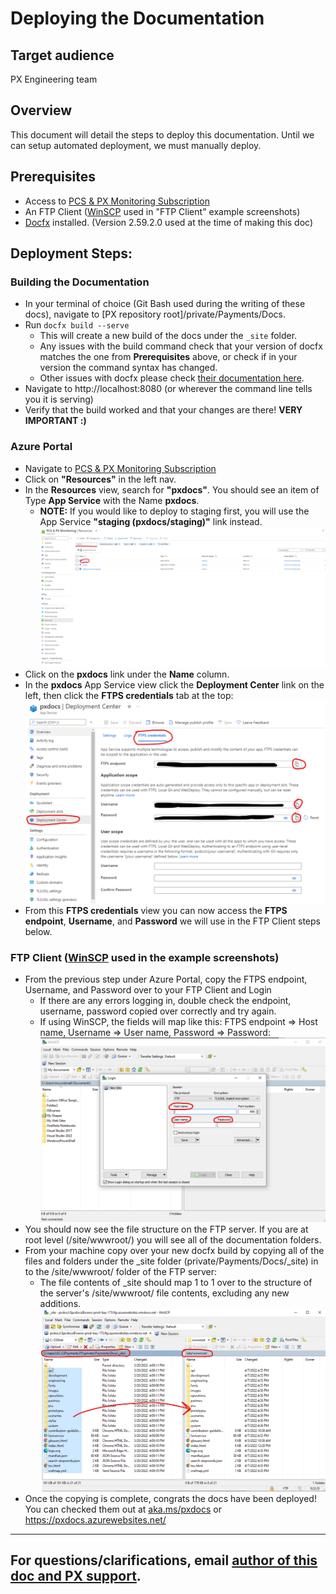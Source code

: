 # Deploying the Documentation

## Target audience
PX Engineering team

## Overview
This document will detail the steps to deploy this documentation. Until we can setup automated deployment, we must manually deploy.

## Prerequisites
- Access to [PCS & PX Monitoring Subscription](https://ms.portal.azure.com/#@microsoft.onmicrosoft.com/resource/subscriptions/b6994420-af3c-4653-bbb1-c6b6ddf8e83b/overview)
- An FTP Client ([WinSCP](https://winscp.net/eng/downloads.php) used in "FTP Client" example screenshots)
- [Docfx](https://dotnet.github.io/docfx/tutorial/docfx_getting_started.html) installed. (Version 2.59.2.0 used at the time of making this doc)

## Deployment Steps:
### Building the Documentation
- In your terminal of choice (Git Bash used during the writing of these docs), navigate to [PX repository root]/private/Payments/Docs.
- Run `docfx build --serve`
  - This will create a new build of the docs under the `_site` folder.
  - Any issues with the build command check that your version of docfx matches the one from **Prerequisites** above, or check if in your version the command syntax has changed.
  - Other issues with docfx please check [their documentation here](https://dotnet.github.io/docfx/).
- Navigate to http://localhost:8080 (or wherever the command line tells you it is serving)
- Verify that the build worked and that your changes are there! **VERY IMPORTANT :)**

### Azure Portal
- Navigate to [PCS & PX Monitoring Subscription](https://ms.portal.azure.com/#@microsoft.onmicrosoft.com/resource/subscriptions/b6994420-af3c-4653-bbb1-c6b6ddf8e83b/overview)
- Click on **"Resources"** in the left nav.
- In the **Resources** view, search for **"pxdocs"**. You should see an item of Type **App Service** with the Name **pxdocs**.
  - **NOTE:** If you would like to deploy to staging first, you will use the App Service **"staging (pxdocs/staging)"** link instead.
![PCS & PX Monitoring Resources View](../images/development/docs-deployment_pcs-px-monitoring-resources.png)
- Click on the **pxdocs** link under the **Name** column.
- In the **pxdocs** App Service view click the **Deployment Center** link on the left, then click the **FTPS credentials** tab at the top:
![pxdocs App Service View](../images/development/docs-deployment_px-docs-deployment-center-ftps-credentials.png)
- From this **FTPS credentials** view you can now access the **FTPS endpoint**, **Username**, and **Password** we will use in the FTP Client steps below.

### FTP Client ([WinSCP](https://winscp.net/eng/downloads.php) used in the example screenshots)
- From the previous step under Azure Portal, copy the FTPS endpoint, Username, and Password over to your FTP Client and Login
  - If there are any errors logging in, double check the endpoint, username, password copied over correctly and try again.
  - If using WinSCP, the fields will map like this: FTPS endpoint => Host name, Username => User name, Password => Password:
![WinSCP pxdocs login credentials UI](../images/development/docs-deployment_ftp-client-login.png) 
- You should now see the file structure on the FTP server. If you are at root level (/site/wwwroot/) you will see all of the documentation folders.
- From your machine copy over your new docfx build by copying all of the files and folders under the _site folder (private/Payments/Docs/_site) in to the /site/wwwroot/ folder of the FTP server:
  - The file contents of _site should map 1 to 1 over to the structure of the server's /site/wwwroot/ file contents, excluding any new additions.
![WinSCP copy file contents UI](../images/development/docs-deployment_ftp-client-copy-_site-folder-contents.png)
- Once the copying is complete, congrats the docs have been deployed! You can checked them out at [aka.ms/pxdocs](https://aka.ms/pxdocs) or https://pxdocs.azurewebsites.net/  

---
For questions/clarifications, email [author of this doc and PX support](mailto:mccordmatt@microsoft.com?cc=PXSupport@microsoft.com&subject=Docs%20-%20development/docs-deployment.md).
---